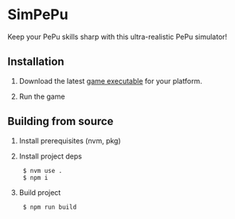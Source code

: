# SimPePu

Keep your PePu skills sharp with this ultra-realistic PePu simulator!

## Installation

1. Download the latest [game executable](#) for your platform.

1. Run the game

## Building from source

1. Install prerequisites (nvm, pkg)

1. Install project deps

        $ nvm use .
        $ npm i

1. Build project

        $ npm run build
